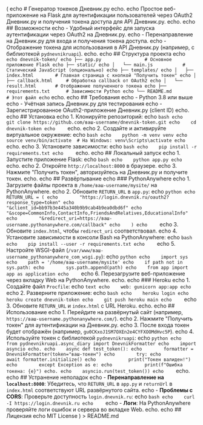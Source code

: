 (
echo # Генератор токенов Дневник.ру
echo.
echo Простое веб-приложение на Flask для аутентификации пользователей через OAuth2 Дневник.ру и получения токена доступа для API Дневник.ру.
echo.
echo ## Возможности
echo - Удобный интерфейс для запуска аутентификации через OAuth2 на Дневник.ру.
echo - Перенаправление на Дневник.ру для входа и получения токена доступа.
echo - Отображение токена для использования в API Дневник.ру (например, с библиотекой `pydnevnikruapi`).
echo.
echo ## Структура проекта
echo ```
echo dnevnik-token/
echo ├── app.py                # Основное приложение Flask
echo ├── static/
echo │   └── main.js           # Статический JavaScript (опционально)
echo ├── templates/
echo │   ├── index.html        # Главная страница с кнопкой "Получить токен"
echo │   ├── callback.html     # Обработка callback от OAuth2
echo │   └── result.html       # Отображение полученного токена
echo ├── requirements.txt      # Зависимости Python
echo └── README.md             # Этот файл
echo ```
echo.
echo ## Требования
echo - Python 3.8 или выше
echo - Учётная запись Дневник.ру для тестирования
echo - Зарегистрированное OAuth2-приложение Дневник.ру (client ID)
echo.
echo ## Установка
echo 1. Клонируйте репозиторий:
echo    ```bash
echo    git clone https://github.com/ваш-username/dnevnik-token.git
echo    cd dnevnik-token
echo    ```
echo.
echo 2. Создайте и активируйте виртуальное окружение:
echo    ```bash
echo    python -m venv venv
echo    source venv/bin/activate  # На Windows: venv\Scripts\activate
echo    ```
echo.
echo 3. Установите зависимости:
echo    ```bash
echo    pip install -r requirements.txt
echo    ```
echo.
echo ## Локальный запуск
echo 1. Запустите приложение Flask:
echo    ```bash
echo    python app.py
echo    ```
echo.
echo 2. Откройте `http://localhost:8000` в браузере.
echo 3. Нажмите "Получить токен", авторизуйтесь на Дневник.ру и получите токен.
echo.
echo ## Развёртывание
echo ### PythonAnywhere
echo 1. Загрузите файлы проекта в `/home/ваш-username/mysite/` на PythonAnywhere.
echo 2. Обновите `RETURN_URL` в `app.py`:
echo    ```python
echo    RETURN_URL = (
echo        "https://login.dnevnik.ru/oauth2?response_type=token"
echo        "&client_id=bb97b3e445a340b9b9cab4b9ea0dbd6f"
echo        "&scope=CommonInfo,ContactInfo,FriendsAndRelatives,EducationalInfo"
echo        "&redirect_uri=https://ваш-username.pythonanywhere.com/callback"
echo    )
echo    ```
echo 3. Обновите `index.html`, чтобы `redirect_uri` соответствовал.
echo 4. Установите зависимости в консоли Bash на PythonAnywhere:
echo    ```bash
echo    pip install --user -r requirements.txt
echo    ```
echo 5. Настройте WSGI-файл (`/var/www/ваш-username_pythonanywhere_com_wsgi.py`):
echo    ```python
echo    import sys
echo    path = '/home/ваш-username/mysite'
echo    if path not in sys.path:
echo        sys.path.append(path)
echo    from app import app as application
echo    ```
echo 6. Перезагрузите веб-приложение через вкладку Web на PythonAnywhere.
echo.
echo ### Heroku
echo 1. Создайте файл `Procfile`:
echo    ```text
echo    web: gunicorn app:app
echo    ```
echo 2. Разверните приложение:
echo    ```bash
echo    heroku login
echo    heroku create dnevnik-token
echo    git push heroku main
echo    ```
echo 3. Обновите `RETURN_URL` и `index.html` с URL Heroku.
echo.
echo ## Использование
echo 1. Перейдите на развёрнутый сайт (например, `https://ваш-username.pythonanywhere.com/`).
echo 2. Нажмите "Получить токен" для аутентификации на Дневник.ру.
echo 3. После входа токен будет отображён (например, `gu0CKxoJ1SM7OXEn2e4CYFXOOMdHvc5P`).
echo 4. Используйте токен с библиотекой `pydnevnikruapi`:
echo    ```python
echo    from pydnevnikruapi.async_diary import DnevnikFormatter
echo    import asyncio
echo.
echo    async def test_token():
echo        formatter = DnevnikFormatter(token="ваш-токен")
echo        try:
echo            await formatter.initialize()
echo            print("Токен валиден!")
echo        except Exception as e:
echo            print(f"Ошибка токена: {e}")
echo.
echo    asyncio.run(test_token())
echo    ```
echo.
echo ## Устранение неполадок
echo - **Перенаправление на `localhost:8000`**: Убедитесь, что `RETURN_URL` в `app.py` и `returnUrl` в `index.html` соответствуют URL развёрнутого сайта.
echo - **Проблемы с CORS**: Проверьте доступность `login.dnevnik.ru`:
echo    ```bash
echo    curl -I https://login.dnevnik.ru
echo    ```
echo - **Логи**: На PythonAnywhere проверяйте логи ошибок и сервера во вкладке Web.
echo.
echo ## Лицензия
echo MIT License
) > README.md
